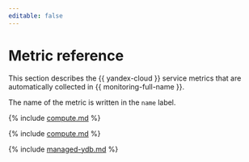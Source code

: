 ```yaml
---
editable: false
---
```


# Metric reference

This section describes the {{ yandex-cloud }} service metrics that are automatically collected in {{ monitoring-full-name }}.

The name of the metric is written in the `name` label.

{% include [compute.md](../../_includes/monitoring/metrics-ref/compute.md) %}

{% include [compute.md](../../_includes/monitoring/metrics-ref/monitoring.md) %}


{% include [managed-ydb.md](../../_includes/monitoring/metrics-ref/managed-ydb.md) %}